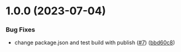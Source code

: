 # 1.0.0 (2023-07-04)


### Bug Fixes

* change package.json and test build with publish ([#7](https://github.com/reqill/react-mindmap/issues/7)) ([bbd60c8](https://github.com/reqill/react-mindmap/commit/bbd60c87b674a0148558dbf0d307cc506757e127))

